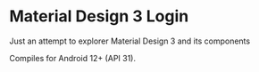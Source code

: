 # Material Design 3 Login

Just an attempt to explorer Material Design 3 and its components

Compiles for Android 12+ (API 31).
